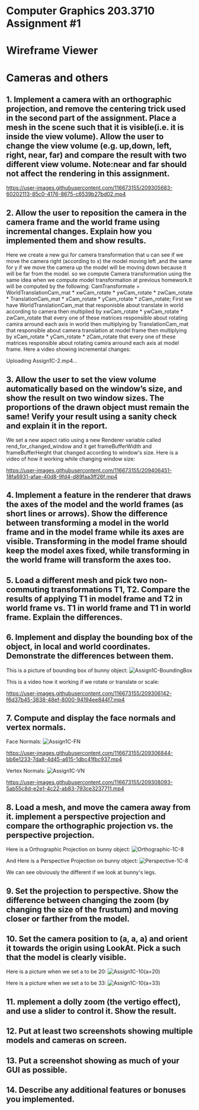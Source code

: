# Computer Graphics 203.3710 Assignment #1
# Wireframe Viewer
# Cameras and others

## 1. Implement a camera with an orthographic projection, and remove the centering trick used in the second part of the assignment. Place a mesh in the scene such that it is visible(i.e. it is inside the view volume). Allow the user to change the view volume (e.g. up,down, left, right, near, far) and compare the result with two different view volume. Note:near and far should not affect the rendering in this assignment.

https://user-images.githubusercontent.com/116673155/209305683-60202113-85c0-4176-8675-c6539b27bd02.mp4

## 2. Allow the user to reposition the camera in the camera frame and the world frame using incremental changes. Explain how you implemented them and show results.

Here we create a new gui for camera transformation that u can see if we move the camera right (according to x) the model moving left ,and the same for y if we move the camera up the model will be moving down because it will be far from the model.
so we compute Camera transformation using the same idea when we compute model transformation at previous homework.It will be computed by the following:
CamTransformate = WorldTranslationCam_mat * xwCam_rotate * ywCam_rotate * zwCam_rotate * TranslationCam_mat * xCam_rotate * yCam_rotate * zCam_rotate;
First we have WorldTranslationCam_mat that responisble about translate in world according to camera then multiplied by xwCam_rotate * ywCam_rotate * zwCam_rotate that every one of these matrices responsible about rotating camira arround each axis in world
then multiplying by TranslationCam_mat that responsible about camera translation at model frame then multiplying by xCam_rotate * yCam_rotate * zCam_rotate that every one of these matrices responsible about rotating camira arround each axis at model frame.
Here a video showing incremental changes:

Uploading Assign1C-2.mp4…


## 3. Allow the user to set the view volume automatically based on the window’s size, and show the result on two window sizes. The proportions of the drawn object must remain the same! Verify your result using a sanity check and explain it in the report.

We set a new aspect ratio using a new Renderer variable called rend_for_changed_window and it get frameBufferWidth and frameBufferHeight that changed according to window's size.
Here is a video of how it working while changing window size:

https://user-images.githubusercontent.com/116673155/209406451-18fa6931-afae-40d8-9fd4-d89faa3ff26f.mp4



## 4. Implement a feature in the renderer that draws the axes of the model and the world frames (as short lines or arrows). Show the difference between transforming a model in the world frame and in the model frame while its axes are visible. Transforming in the model frame should keep the model axes fixed, while transforming in the world frame will transform the axes too.



## 5. Load a different mesh and pick two non-commuting transformations T1, T2. Compare the results of applying T1 in model frame and T2 in world frame vs. T1 in world frame and T1 in world frame. Explain the differences.



## 6. Implement and display the bounding box of the object, in local and world coordinates. Demonstrate the differences between them.

This is a picture of bounding box of bunny object:
![Assign1C-BoundingBox](https://user-images.githubusercontent.com/116673155/209305910-142616bd-b156-4fb6-9138-ee880f3eae36.png)

This is a video how it working if we rotate or translate or scale:

https://user-images.githubusercontent.com/116673155/209306142-f6d37b45-3838-48ef-8000-94194ee844f7.mp4

## 7. Compute and display the face normals and vertex normals.

Face Normals:
![Assign1C-FN](https://user-images.githubusercontent.com/116673155/209306809-362fc987-5873-4ab4-b8bb-5343c98d8775.png)

https://user-images.githubusercontent.com/116673155/209306844-bb6e1233-7da8-4d45-a615-1dbc41fbc937.mp4


Vertex Normals:
![Assign1C-VN](https://user-images.githubusercontent.com/116673155/209308064-dc18c78b-61da-4c05-b670-8b4840fb786e.png)

https://user-images.githubusercontent.com/116673155/209308093-5ab55c8d-e2e1-4c22-ab83-793ce3237711.mp4


## 8. Load a mesh, and move the camera away from it. implement a perspective projection and compare the orthographic projection vs. the perspective projection.

Here is a Orthographic Projection on bunny object:
![Orthographic-1C-8](https://user-images.githubusercontent.com/116673155/209394470-95b0f7ce-b828-410b-b3b6-a1ce07e88990.png)

And Here is a Perspective Projection on bunny object:
![Perspective-1C-8](https://user-images.githubusercontent.com/116673155/209394537-22221b4f-3d80-4c4c-9a7e-437758b17ec1.png)

We can see obviously the different if we look at bunny's legs.

## 9. Set the projection to perspective. Show the difference between changing the zoom (by changing the size of the frustum) and moving closer or farther from the model.



## 10. Set the camera position to (a, a, a) and orient it towards the origin using LookAt. Pick a such that the model is clearly visible.

Here is a picture when we set a to be 20:
![Assign1C-10(a=20)](https://user-images.githubusercontent.com/116673155/209306512-ad05461f-0083-4f95-8ba4-7cb5f4684547.png)

Here is a picture when we set a to be 33:
![Assign1C-10(a=33)](https://user-images.githubusercontent.com/116673155/209306621-3f304e90-4451-49f0-bdf9-94f0663ae9d9.png)


## 11. mplement a dolly zoom (the vertigo effect), and use a slider to control it. Show the result.



## 12. Put at least two screenshots showing multiple models and cameras on screen.



## 13. Put a screenshot showing as much of your GUI as possible.


## 14. Describe any additional features or bonuses you implemented.




